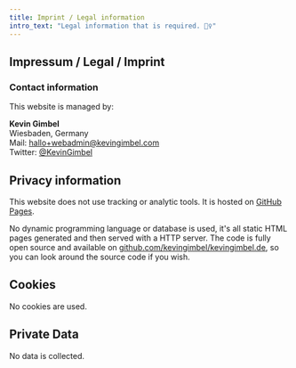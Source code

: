 ```yaml
---
title: Imprint / Legal information
intro_text: "Legal information that is required. 🤷‍♀️"
---
```


## Impressum / Legal / Imprint

### Contact information

This website is managed by:

**Kevin Gimbel** \
Wiesbaden, Germany \
Mail: [hallo+webadmin@kevingimbel.com](mailto:hallo+webadmin@kevingimbel.com) \
Twitter: [@KevinGimbel](https://twitter.com/kevingimbel)

## Privacy information

This website does not use tracking or analytic tools. It is hosted on [GitHub Pages](https://pages.github.com/).

No dynamic programming language or database is used, it's all static HTML pages generated and then served with a HTTP server. The code is fully open source and available on [github.com/kevingimbel/kevingimbel.de](https://github.com/kevingimbel/kevingimbel.de), so you can look around the source code if you wish.

## Cookies

No cookies are used. 

## Private Data

No data is collected.